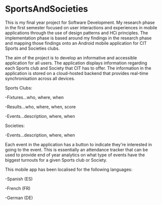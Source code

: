 # SportsAndSocieties

This is my final year project for Software Development. My research phase in the first semester focused on user interactions and experiences in mobile applications through the use of design patterns and HCi principles. The implementation phase is based around my findings in the research phase and mapping those findings onto an Android mobile application for CIT Sports and Societies clubs.

The aim of the project is to develop an informative and accessible application for all users. The application displays information regarding each Sports club and Society that CIT has to offer. The information in the application is stored on a cloud-hosted backend that provides real-time synchronisation across all devices.

Sports Clubs:

-Fixtures...who, where, when

-Results...who, where, when, score

-Events...description, where, when

Societies:

-Events...description, where, when

Each event in the application has a button to indicate they're interested in going to the event. This is essentially an attendance tracker that can be used to provide end of year analytics on what type of events have the biggest turnouts for a given Sports club or Society.

This mobile app has been localised for the following languages:

-Spanish (ES)

-French (FR)

-German (DE)
